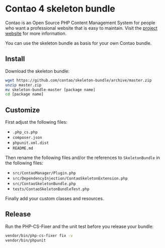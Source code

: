 # Contao 4 skeleton bundle

Contao is an Open Source PHP Content Management System for people who want a
professional website that is easy to maintain. Visit the [project website][1]
for more information.

You can use the skeleton bundle as basis for your own Contao bundle.

## Install

Download the skeleton bundle:

```bash
wget https://github.com/contao/skeleton-bundle/archive/master.zip
unzip master.zip
mv skeleton-bundle-master [package name]
cd [package name]
```

## Customize

First adjust the following files:

- `.php_cs.php`
- `composer.json`
- `phpunit.xml.dist`
- `README.md`

Then rename the following files and/or the references to `SkeletonBundle` in
the following files:

- `src/ContaoManager/Plugin.php`
- `src/DependencyInjection/ContaoSkeletonExtension.php`
- `src/ContaoSkeletonBundle.php`
- `tests/ContaoSkeletonBundleTest.php`

Finally add your custom classes and resources.

## Release

Run the PHP-CS-Fixer and the unit test before you release your bundle:

```bash
vendor/bin/php-cs-fixer fix -v
vendor/bin/phpunit
```

[1]: https://contao.org
